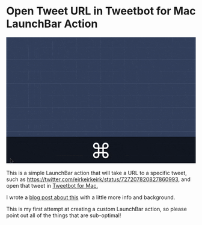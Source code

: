 # Open Tweet URL in Tweetbot for Mac LaunchBar Action

![](./open-tweet-in-tweetbot.gif)

This is a simple LaunchBar action that will take a URL to a specific tweet, such as <https://twitter.com/eirkeirkeirk/status/727207820827860993>, and open that tweet in [Tweetbot for Mac.](https://itunes.apple.com/us/app/tweetbot-for-twitter/id557168941?mt=12&at=10lpjW)

I wrote a [blog post about this](http://blog.erikphansen.com/open-tweet-links-in-tweetbot-with-launchbar/) with a little more info and background.

This is my first attempt at creating a custom LaunchBar action, so please point out all of the things that are sub-optimal!
